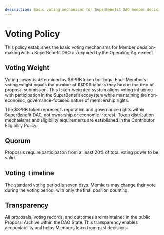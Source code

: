 ```yaml
---
description: Basic voting mechanisms for SuperBenefit DAO member decision-making
---
```


# Voting Policy

This policy establishes the basic voting mechanisms for Member decision-making within SuperBenefit DAO as required by the Operating Agreement.

## Voting Weight

Voting power is determined by $SPRB token holdings. Each Member's voting weight equals the number of $SPRB tokens they hold at the time of proposal submission. This token-weighted system aligns voting influence with participation in the SuperBenefit ecosystem while maintaining the non-economic, governance-focused nature of membership rights.

The $SPRB token represents reputation and governance rights within SuperBenefit DAO, not ownership or economic interest. Token distribution mechanisms and eligibility requirements are established in the Contributor Eligibility Policy.

## Quorum

Proposals require participation from at least 20% of total voting power to be valid.

## Voting Timeline

The standard voting period is seven days. Members may change their vote during the voting period, with only the final position counting.

## Transparency

All proposals, voting records, and outcomes are maintained in the public Proposal Archive within the DAO State. This transparency enables accountability and helps Members learn from past decisions.